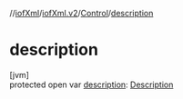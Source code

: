 //[iofXml](../../../index.md)/[iofXml.v2](../index.md)/[Control](index.md)/[description](description.md)

# description

[jvm]\
protected open var [description](description.md): [Description](../-description/index.md)
